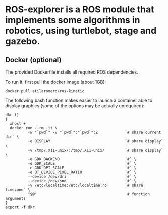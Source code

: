 # ROS-explorer is a ROS module that implements some algorithms in robotics, using turtlebot, stage and gazebo.

## Docker (optional)

The provided Dockerfile installs all required ROS dependencies.

To run it, first pull the docker image (about 1GB):
  
    docker pull atilaromero/ros-kinetic

The following bash function makes easier to launch a container able to display graphics (some of the options may be actually unrequired):
  
    dkr ()
    {
      xhost +
      docker run --rm -it \
              -w "`pwd`" -v "`pwd`":"`pwd`":Z            `# share current dir` \
              -e DISPLAY                                 `# share display` \
              -v /tmp/.X11-unix/:/tmp/.X11-unix/         `# share display` \
              -e GDK_BACKEND                             `#` \
              -e GDK_SCALE                               `#` \
              -e GDK_DPI_SCALE                           `#` \
              -e QT_DEVICE_PIXEL_RATIO                   `#` \
              --device /dev/dri                          `#` \
              --device /dev/snd                          `#` \
              -v /etc/localtime:/etc/localtime:ro        `# share timezone` \
              "$@"                                        # function arguments
    }
    export -f dkr

